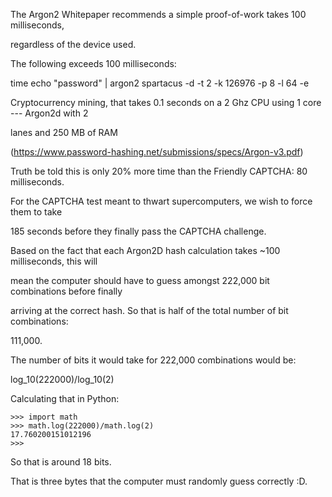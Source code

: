 The Argon2 Whitepaper recommends a simple proof-of-work takes 100 milliseconds,

regardless of the device used.

The following exceeds 100 milliseconds:

time echo "password" | argon2 spartacus -d -t 2 -k 126976 -p 8 -l 64 -e

Cryptocurrency mining, that takes 0.1 seconds on a 2 Ghz CPU using 1 core --- Argon2d with 2

lanes and 250 MB of RAM

(https://www.password-hashing.net/submissions/specs/Argon-v3.pdf)

Truth be told this is only 20% more time than the Friendly CAPTCHA: 80 milliseconds.


For the CAPTCHA test meant to thwart supercomputers, we wish to force them to take

185 seconds before they finally pass the CAPTCHA challenge.

Based on the fact that each Argon2D hash calculation takes ~100 milliseconds, this will

mean the computer should have to guess amongst 222,000 bit combinations before finally

arriving at the correct hash. So that is half of the total number of bit combinations:

111,000.

The number of bits it would take for 222,000 combinations would be:

log_10(222000)/log_10(2)

Calculating that in Python:

```
>>> import math
>>> math.log(222000)/math.log(2)
17.760200151012196
>>>
```

So that is around 18 bits.

That is three bytes that the computer must randomly guess correctly :D.






